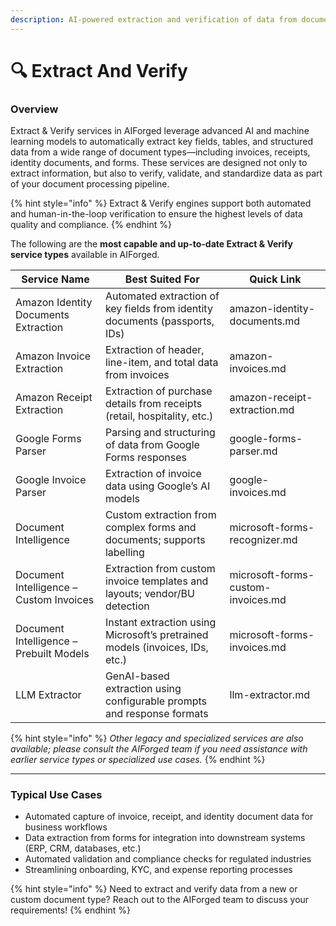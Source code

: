 ```yaml
---
description: AI-powered extraction and verification of data from documents and forms.
---
```


# 🔍 Extract And Verify

### Overview

Extract & Verify services in AIForged leverage advanced AI and machine learning models to automatically extract key fields, tables, and structured data from a wide range of document types—including invoices, receipts, identity documents, and forms. These services are designed not only to extract information, but also to verify, validate, and standardize data as part of your document processing pipeline.

{% hint style="info" %}
Extract & Verify engines support both automated and human-in-the-loop verification to ensure the highest levels of data quality and compliance.
{% endhint %}

The following are the **most capable and up-to-date Extract & Verify service types** available in AIForged.

| Service Name                            | Best Suited For                                                              | Quick Link                         |
| --------------------------------------- | ---------------------------------------------------------------------------- | ---------------------------------- |
| Amazon Identity Documents Extraction    | Automated extraction of key fields from identity documents (passports, IDs)  | amazon-identity-documents.md       |
| Amazon Invoice Extraction               | Extraction of header, line-item, and total data from invoices                | amazon-invoices.md                 |
| Amazon Receipt Extraction               | Extraction of purchase details from receipts (retail, hospitality, etc.)     | amazon-receipt-extraction.md       |
| Google Forms Parser                     | Parsing and structuring of data from Google Forms responses                  | google-forms-parser.md             |
| Google Invoice Parser                   | Extraction of invoice data using Google’s AI models                          | google-invoices.md                 |
| Document Intelligence                   | Custom extraction from complex forms and documents; supports labelling       | microsoft-forms-recognizer.md      |
| Document Intelligence – Custom Invoices | Extraction from custom invoice templates and layouts; vendor/BU detection    | microsoft-forms-custom-invoices.md |
| Document Intelligence – Prebuilt Models | Instant extraction using Microsoft’s pretrained models (invoices, IDs, etc.) | microsoft-forms-invoices.md        |
| LLM Extractor                           | GenAI-based extraction using configurable prompts and response formats       | llm-extractor.md                   |

{% hint style="info" %}
_Other legacy and specialized services are also available; please consult the AIForged team if you need assistance with earlier service types or specialized use cases._
{% endhint %}

***

### Typical Use Cases

* Automated capture of invoice, receipt, and identity document data for business workflows
* Data extraction from forms for integration into downstream systems (ERP, CRM, databases, etc.)
* Automated validation and compliance checks for regulated industries
* Streamlining onboarding, KYC, and expense reporting processes

{% hint style="info" %}
Need to extract and verify data from a new or custom document type? Reach out to the AIForged team to discuss your requirements!
{% endhint %}
